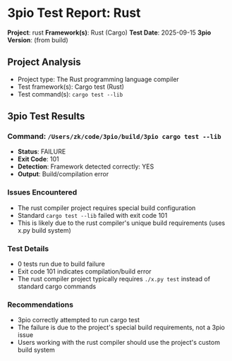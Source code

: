 # 3pio Test Report: Rust

**Project**: rust
**Framework(s)**: Rust (Cargo)
**Test Date**: 2025-09-15
**3pio Version**: (from build)

## Project Analysis
- Project type: The Rust programming language compiler
- Test framework(s): Cargo test (Rust)
- Test command(s): `cargo test --lib`

## 3pio Test Results
### Command: `/Users/zk/code/3pio/build/3pio cargo test --lib`
- **Status**: FAILURE
- **Exit Code**: 101
- **Detection**: Framework detected correctly: YES
- **Output**: Build/compilation error

### Issues Encountered
- The rust compiler project requires special build configuration
- Standard `cargo test --lib` failed with exit code 101
- This is likely due to the rust compiler's unique build requirements (uses x.py build system)

### Test Details
- 0 tests run due to build failure
- Exit code 101 indicates compilation/build error
- The rust compiler project typically requires `./x.py test` instead of standard cargo commands

### Recommendations
- 3pio correctly attempted to run cargo test
- The failure is due to the project's special build requirements, not a 3pio issue
- Users working with the rust compiler should use the project's custom build system